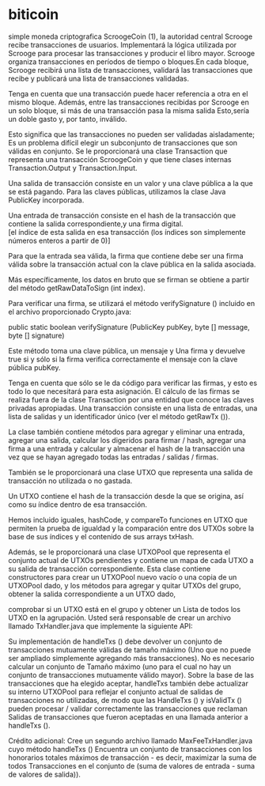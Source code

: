 ﻿# biticoin
simple moneda criptografica ScroogeCoin (1), la autoridad central Scrooge recibe transacciones de usuarios.
 Implementará la lógica utilizada por Scrooge para procesar las transacciones y producir el libro mayor. 
Scrooge organiza transacciones en períodos de tiempo o bloques.En cada bloque, Scrooge recibirá una lista de transacciones, validará las transacciones que recibe y publicará una lista de transacciones validadas.

Tenga en cuenta que una transacción puede hacer referencia a otra en el mismo bloque. Además, entre las transacciones recibidas por Scrooge en un solo bloque, si más de una transacción pasa la misma salida Esto,sería un doble gasto y, por tanto, inválido.

Esto significa que las transacciones no pueden ser validadas aisladamente;  Es un problema difícil elegir un subconjunto de transacciones que son válidas en conjunto.
 Se le proporcionará una clase Transaction que representa una transacción ScroogeCoin y que tiene clases internas Transaction.Output y Transaction.Input. 
 
Una salida de transacción consiste en un valor y una clave pública a la que se está pagando. 
Para las claves públicas, utilizamos la clase Java PublicKey incorporada.

Una entrada de transacción consiste en el hash de la transacción que contiene la salida correspondiente,y una firma digital.  
[el índice de esta salida en esa transacción (los índices son simplemente números enteros a partir de 0)]
 

Para que la entrada sea válida, la firma que contiene debe ser una firma válida sobre la transacción actual con la clave pública en la salida asociada. 

Más específicamente, los datos en bruto que se firman se obtiene a partir del método getRawDataToSign (int index).

 Para verificar una firma, se utilizará el método verifySignature () incluido en el archivo proporcionado Crypto.java:

public static boolean verifySignature (PublicKey pubKey, byte [] message, byte [] signature) 

Este método toma una clave pública, un mensaje y Una firma y devuelve true si y sólo si la firma verifica correctamente el mensaje con la clave pública pubKey.

 Tenga en cuenta que sólo se le da código para verificar las firmas, y esto es todo lo que necesitará para esta asignación.
 El cálculo de las firmas se realiza fuera de la clase Transaction por una entidad que conoce las claves privadas apropiadas.
 Una transacción consiste en una lista de entradas, una lista de salidas y un identificador único (ver el método getRawTx ()). 

La clase también contiene métodos
 para agregar y eliminar una entrada,
 agregar una salida,
 calcular los digeridos para firmar
 / hash, 
agregar una firma a una entrada y calcular y almacenar el hash de la transacción una vez que se hayan agregado todas las entradas / salidas / firmas. 





También se le proporcionará una clase UTXO que representa una salida de transacción no utilizada o no gastada.

 Un UTXO contiene el hash de la transacción desde la que se origina, así como su índice dentro de esa transacción. 
 
Hemos incluido iguales, hashCode, y compareTo funciones en UTXO que permiten la prueba de igualdad y la comparación entre dos UTXOs sobre la base de sus índices y el contenido de sus arrays txHash.





 Además, se le proporcionará una clase UTXOPool que representa el conjunto actual de UTXOs pendientes y contiene un mapa de cada UTXO a su salida de transacción correspondiente.
 Esta clase contiene constructores para crear un UTXOPool nuevo vacío o una copia de un UTXOPool dado,
 y los métodos para agregar y quitar UTXOs del grupo,
 obtener la salida correspondiente a un UTXO dado, 
 
comprobar si un UTXO está en el grupo y 
obtener un Lista de todos los UTXO en la agrupación.
 Usted será responsable de crear un archivo llamado TxHandler.java que implemente la siguiente API:


Su implementación de handleTxs () debe devolver un conjunto de transacciones mutuamente válidas de tamaño máximo
(Uno que no puede ser ampliado simplemente agregando más transacciones). No es necesario calcular un conjunto de
Tamaño máximo (uno para el cual no hay un conjunto de transacciones mutuamente válido mayor).
Sobre la base de las transacciones que ha elegido aceptar, handleTxs también debe actualizar su interno
UTXOPool para reflejar el conjunto actual de salidas de transacciones no utilizadas, de modo que las
HandleTxs () y isValidTx () pueden procesar / validar correctamente las transacciones que reclaman
Salidas de transacciones que fueron aceptadas en una llamada anterior a handleTxs ().




Crédito adicional: Cree un segundo archivo llamado MaxFeeTxHandler.java cuyo método handleTxs ()
Encuentra un conjunto de transacciones con los honorarios totales máximos de transacción - es decir, maximizar la suma de todos
Transacciones en el conjunto de (suma de valores de entrada - suma de valores de salida)).





